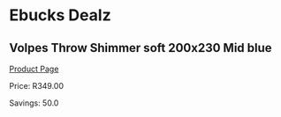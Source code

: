 
# Ebucks Dealz
## Volpes Throw Shimmer soft 200x230 Mid blue
[Product Page](https://www.ebucks.com/web/shop/productSelected.do?prodId=1155949063&catId=704984344)

Price: R349.00

Savings: 50.0


	